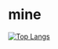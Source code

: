 # mine 
[![Top Langs](https://github-readme-stats.vercel.app/api/top-langs/?username=topperal&langs_count=8)](https://github.com/anuraghazra/github-readme-stats)
